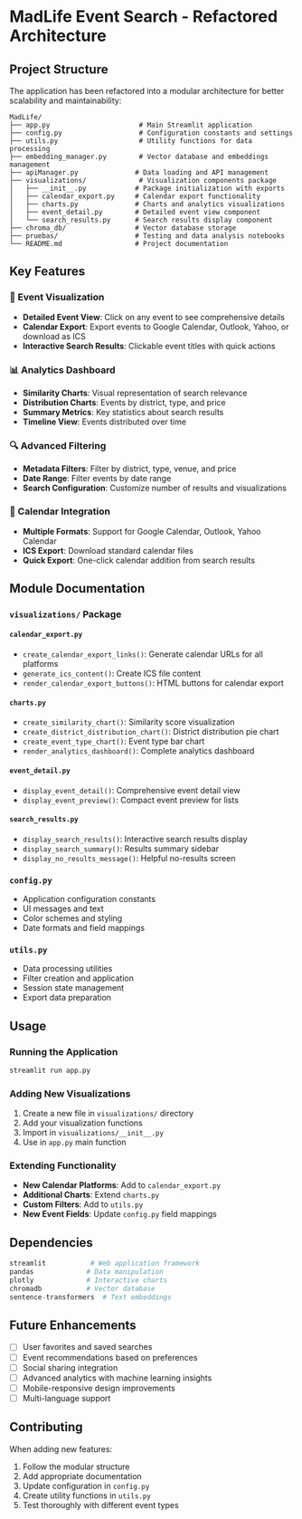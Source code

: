 # MadLife Event Search - Refactored Architecture

## Project Structure

The application has been refactored into a modular architecture for better scalability and maintainability:

```
MadLife/
├── app.py                      # Main Streamlit application
├── config.py                   # Configuration constants and settings
├── utils.py                    # Utility functions for data processing
├── embedding_manager.py        # Vector database and embeddings management
├── apiManager.py              # Data loading and API management
├── visualizations/             # Visualization components package
│   ├── __init__.py            # Package initialization with exports
│   ├── calendar_export.py     # Calendar export functionality
│   ├── charts.py              # Charts and analytics visualizations
│   ├── event_detail.py        # Detailed event view component
│   └── search_results.py      # Search results display component
├── chroma_db/                 # Vector database storage
├── pruebas/                   # Testing and data analysis notebooks
└── README.md                  # Project documentation
```

## Key Features

### 🎯 Event Visualization
- **Detailed Event View**: Click on any event to see comprehensive details
- **Calendar Export**: Export events to Google Calendar, Outlook, Yahoo, or download as ICS
- **Interactive Search Results**: Clickable event titles with quick actions

### 📊 Analytics Dashboard
- **Similarity Charts**: Visual representation of search relevance
- **Distribution Charts**: Events by district, type, and price
- **Summary Metrics**: Key statistics about search results
- **Timeline View**: Events distributed over time

### 🔍 Advanced Filtering
- **Metadata Filters**: Filter by district, type, venue, and price
- **Date Range**: Filter events by date range
- **Search Configuration**: Customize number of results and visualizations

### 📅 Calendar Integration
- **Multiple Formats**: Support for Google Calendar, Outlook, Yahoo Calendar
- **ICS Export**: Download standard calendar files
- **Quick Export**: One-click calendar addition from search results

## Module Documentation

### `visualizations/` Package

#### `calendar_export.py`
- `create_calendar_export_links()`: Generate calendar URLs for all platforms
- `generate_ics_content()`: Create ICS file content
- `render_calendar_export_buttons()`: HTML buttons for calendar export

#### `charts.py`
- `create_similarity_chart()`: Similarity score visualization
- `create_district_distribution_chart()`: District distribution pie chart
- `create_event_type_chart()`: Event type bar chart
- `render_analytics_dashboard()`: Complete analytics dashboard

#### `event_detail.py`
- `display_event_detail()`: Comprehensive event detail view
- `display_event_preview()`: Compact event preview for lists

#### `search_results.py`
- `display_search_results()`: Interactive search results display
- `display_search_summary()`: Results summary sidebar
- `display_no_results_message()`: Helpful no-results screen

### `config.py`
- Application configuration constants
- UI messages and text
- Color schemes and styling
- Date formats and field mappings

### `utils.py`
- Data processing utilities
- Filter creation and application
- Session state management
- Export data preparation

## Usage

### Running the Application
```bash
streamlit run app.py
```

### Adding New Visualizations
1. Create a new file in `visualizations/` directory
2. Add your visualization functions
3. Import in `visualizations/__init__.py`
4. Use in `app.py` main function

### Extending Functionality
- **New Calendar Platforms**: Add to `calendar_export.py`
- **Additional Charts**: Extend `charts.py`
- **Custom Filters**: Add to `utils.py`
- **New Event Fields**: Update `config.py` field mappings

## Dependencies

```python
streamlit           # Web application framework
pandas             # Data manipulation
plotly             # Interactive charts
chromadb           # Vector database
sentence-transformers  # Text embeddings
```

## Future Enhancements

- [ ] User favorites and saved searches
- [ ] Event recommendations based on preferences
- [ ] Social sharing integration
- [ ] Advanced analytics with machine learning insights
- [ ] Mobile-responsive design improvements
- [ ] Multi-language support

## Contributing

When adding new features:
1. Follow the modular structure
2. Add appropriate documentation
3. Update configuration in `config.py`
4. Create utility functions in `utils.py`
5. Test thoroughly with different event types
